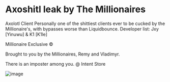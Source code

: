 # Axoshitl leak by The Millionaires

Axolotl Client
Personally one of the shittiest clients ever to be cucked by the Millionaire's, with bypasses worse than Liquidbounce.
Developer list: Jxy [Yinuwu] & K1 [K1le]

Millionaire Exclusive ©

Brought to you by the Millionaires, Remy and Vladimyr.

There is an imposter among you. @ Intent Store

![image](https://user-images.githubusercontent.com/106850004/171968430-578799e8-3770-4f57-b507-05facb4fc562.png)
